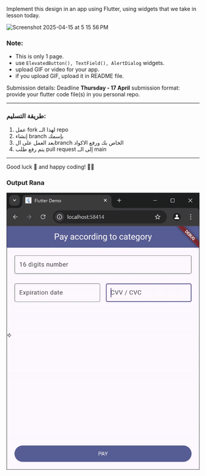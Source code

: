 Implement this design in an app using Flutter, using widgets that we take in lesson today.

<img width="682" alt="Screenshot 2025-04-15 at 5 15 56 PM" src="https://github.com/user-attachments/assets/76f11511-1352-48f2-954f-62f3bc8f0a48" />

### Note:
- This is only 1 page.
- use `ElevatedButton(), TextField(), AlertDialog` widgets.
- upload GIF or video for your app.
- if you upload GIF, upload it in README file.

Submission details:
Deadline **Thursday - 17 April** submission format: provide your flutter code file(s) in you personal repo.

---


### طريقة التسليم:
1. عمل fork لهذا الــ repo
2. إنشاء branch بإسمك
3. بعد العمل على الbranch الخاص بك ورفع الاكواد
4. يتم رفع طلب pull request إلى الــ main

---

Good luck 🚀 and happy coding! 🧑‍💻

### Output Rana

![Output GIF](Payment-ezgif.com-video-to-gif-converter.gif)

